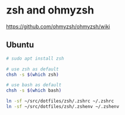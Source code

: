 # zsh and ohmyzsh

https://github.com/ohmyzsh/ohmyzsh/wiki

## Ubuntu

```sh
# sudo apt install zsh

# use zsh as default
chsh -s $(which zsh)

# use bash as default
chsh -s $(which bash) 
```

```sh
ln -sf ~/src/dotfiles/zsh/.zshrc ~/.zshrc
ln -sf ~/src/dotfiles/zsh/.zshenv ~/.zshenv
```